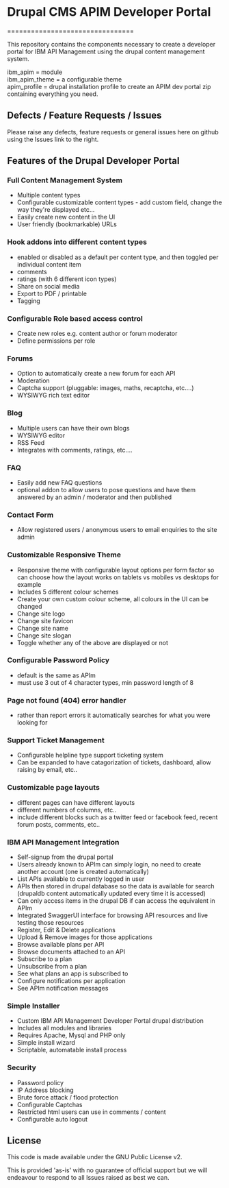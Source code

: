 <h1>Drupal CMS APIM Developer Portal</h1>
================================

<p>This repository contains the components necessary to create a developer portal for IBM API Management 
using the drupal content management system.</p>

<p>ibm_apim = module<br/>
ibm_apim_theme = a configurable theme<br/>
apim_profile = drupal installation profile to create an APIM dev portal zip containing everything you need.</p>

<h2>Defects / Feature Requests / Issues</h2>
<p>Please raise any defects, feature requests or general issues here on github using the Issues link to the right.</p>

<h2>Features of the Drupal Developer Portal</h2>

<h3>Full Content Management System</h3>
<ul><li>Multiple content types</li>
<li>Configurable customizable content types - add custom field, change the way they're displayed etc...</li>
<li>Easily create new content in the UI</li>
<li>User friendly (bookmarkable) URLs</li></ul>

<h3>Hook addons into different content types</h3>
<ul><li>enabled or disabled as a default per content type, and then toggled per individual content item</li>
<li>comments</li>
<li>ratings (with 6 different icon types)</li>
<li>Share on social media</li>
<li>Export to PDF / printable</li>
<li>Tagging</li></ul>

<h3>Configurable Role based access control</h3>
<ul><li>Create new roles e.g. content author or forum moderator</li>
<li>Define permissions per role</li></ul>

<h3>Forums</h3>
<ul><li>Option to automatically create a new forum for each API</li>
<li>Moderation</li>
<li>Captcha support (pluggable: images, maths, recaptcha, etc....)</li>
<li>WYSIWYG rich text editor</li></ul>

<h3>Blog</h3>
<ul><li>Multiple users can have their own blogs</li>
<li>WYSIWYG editor</li>
<li>RSS Feed</li>
<li>Integrates with comments, ratings, etc....</li></ul>

<h3>FAQ</h3>
<ul><li>Easily add new FAQ questions</li>
<li>optional addon to allow users to pose questions and have them answered by an admin / moderator and then published</li></ul>

<h3>Contact Form</h3>
<ul><li>Allow registered users / anonymous users to email enquiries to the site admin</li></ul>

<h3>Customizable Responsive Theme</h3>
<ul><li>Responsive theme with configurable layout options per form factor so can choose how the layout works on tablets vs mobiles vs desktops for example</li>
<li>Includes 5 different colour schemes</li>
<li>Create your own custom colour scheme, all colours in the UI can be changed</li>
<li>Change site logo</li>
<li>Change site favicon</li>
<li>Change site name</li>
<li>Change site slogan</li>
<li>Toggle whether any of the above are displayed or not</li></ul>

<h3>Configurable Password Policy</h3>
<ul><li>default is the same as APIm</li>
<li>must use 3 out of 4 character types, min password length of 8</li></ul>

<h3>Page not found (404) error handler</h3>
<ul><li>rather than report errors it automatically searches for what you were looking for</li></ul>

<h3>Support Ticket Management</h3>
<ul><li>Configurable helpline type support ticketing system</li>
<li>Can be expanded to have catagorization of tickets, dashboard, allow raising by email, etc..</li></ul>

<h3>Customizable page layouts</h3>
<ul><li>different pages can have different layouts</li>
<li>different numbers of columns, etc..</li>
<li>include different blocks such as a twitter feed or facebook feed, recent forum posts, comments, etc..</li></ul>

<h3>IBM API Management Integration</h3>
<ul><li>Self-signup from the drupal portal</li>
<li>Users already known to APIm can simply login, no need to create another account (one is created automatically)</li>
<li>List APIs available to currently logged in user</li>
<li>APIs then stored in drupal database so the data is available for search (drupaldb content automatically updated every time it is accessed)</li>
<li>Can only access items in the drupal DB if can access the equivalent in APIm</li>
<li>Integrated SwaggerUI interface for browsing API resources and live testing those resources</li>
<li>Register, Edit & Delete applications</li>
<li>Upload & Remove images for those applications</li>
<li>Browse available plans per API</li>
<li>Browse documents attached to an API</li>
<li>Subscribe to a plan</li>
<li>Unsubscribe from a plan</li>
<li>See what plans an app is subscribed to</li>
<li>Configure notifications per application</li>
<li>See APIm notification messages</li></ul>

<h3>Simple Installer</h3>
<ul><li>Custom IBM API Management Developer Portal drupal distribution</li>
<li>Includes all modules and libraries</li>
<li>Requires Apache, Mysql and PHP only</li>
<li>Simple install wizard</li>
<li>Scriptable, automatable install process</li></ul>

<h3>Security</h3>
<ul><li>Password policy</li>
<li>IP Address blocking</li>
<li>Brute force attack / flood protection</li>
<li>Configurable Captchas</li>
<li>Restricted html users can use in comments / content</li>
<li>Configurable auto logout</li></ul>

<h2>License</h2>
<p>This code is made available under the GNU Public License v2.</p>
<p>This is provided 'as-is' with no guarantee of official support but we will endeavour to respond to all Issues raised as best we can.</p>